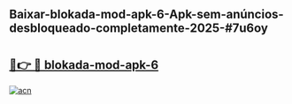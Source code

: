 ## Baixar-blokada-mod-apk-6-Apk-sem-anúncios-desbloqueado-completamente-2025-#7u6oy

# <h2><a href="https://ainizakaria.my?title=blokada-mod-apk-6&ref=22M">🔗👉 🔴 blokada-mod-apk-6</a></h2>

[![acn](https://github.com/user-attachments/assets/0f9c940e-d8b0-45ae-aac7-cd30a18b3e1c)](https://ainizakaria.my?title=blokada-mod-apk-6&ref=22M)

